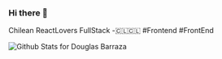 ### Hi there 👋

Chilean ReactLovers FullStack -🇨🇱🇨🇱 #Frontend #FrontEnd

![Github Stats for Douglas Barraza](https://github-readme-stats.vercel.app/api?username=cutshadows&show_icons=true&hide_border=true&title_color=4ea3ce&icon_color=ffb300&bg_color=c5c5c5)
